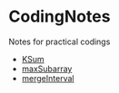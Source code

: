 # CodingNotes
Notes for practical codings

- [KSum](Leetcode/KSum.md)
- [maxSubarray](Leetcode/maxSubarray.md)
- [mergeInterval](Leetcode/mergeInterval.md)
